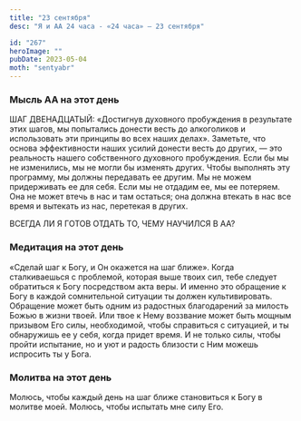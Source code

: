 ```yaml
---
title: "23 сентября"
desc: "Я и АА 24 часа - «24 часа» — 23 сентября"

id: "267"
heroImage: ""
pubDate: 2023-05-04
moth: "sentyabr"
---
```


### Мысль АА на этот день

ШАГ ДВЕНАДЦАТЫЙ: «Достигнув духовного пробуждения в результате этих шагов, мы
попытались донести весть до алкоголиков и использовать эти принципы во всех
наших делах». Заметьте, что основа эффективности наших усилий донести весть до
других, — это реальность нашего собственного духовного пробуждения. Если бы мы
не изменились, мы не могли бы изменять других. Чтобы выполнять эту программу,
мы должны передавать ее другим. Мы не можем придерживать ее для себя. Если мы
не отдадим ее, мы ее потеряем. Она не может втечь в нас и там остаться; она
должна втекать в нас все время и вытекать из нас, перетекая в других.

ВСЕГДА ЛИ Я ГОТОВ ОТДАТЬ ТО, ЧЕМУ НАУЧИЛСЯ В АА?

### Медитация на этот день

«Сделай шаг к Богу, и Он окажется на шаг ближе». Когда сталкиваешься с
проблемой, которая выше твоих сил, тебе следует обратиться к Богу посредством
акта веры. И именно это обращение к Богу в каждой сомнительной ситуации ты
должен культивировать. Обращение может быть одним из радостных благодарений за
милость Божью в жизни твоей. Или твое к Нему воззвание может быть мощным
призывом Его силы, необходимой, чтобы справиться с ситуацией, и ты обнаружишь
ее у себя, когда придет время. И не только силы, чтобы пройти испытание, но и
уют и радость близости с Ним можешь испросить ты у Бога.

### Молитва на этот день

Молюсь, чтобы каждый день на шаг ближе становиться к Богу в молитве моей.
Молюсь, чтобы испытать мне силу Его.
